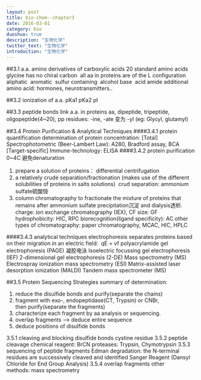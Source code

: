 ```yaml
---
layout: post
title: bio-chem--chapter3
date: 2016-03-01
category: bio
duoshuo: true
description: "生物化学"
twitter_text: "生物化学"
introduction: "生物化学"
---
```

##3.1 a.a. amino derivatives of carboxylic acids
20 standard amino acids
glycine has no chiral carbon 
all aa in proteins are of the L configuration
aliphatic 
aromatic 
sulfur containing 
alcohol
base 
acid
amide
additional amino acid: hormones, neurotransmitters..

##3.2 ionization of a.a.
pKa1 pKa2 pI

##3.3 peptide bonds link a.a. in proteins
aa, dipeptide, tripeptide, oligopeptide(4~20), pp
residues: -ine, -ate 变为 -yl (eg: Glycyl, glutamyl)

##3.4 Protein Purification & Analytical Techniques
####3.4.1 protein quantification
determination of protein concentration:
[Total] Spectrophotometric (Beer-Lambert Law): A280, Bradford assay, BCA
[Target-specific] Immune-technology: ELISA
####3.4.2 protein purification
0~4C 避免denaturation
1. prepare a solution of proteins： differential centrifugation
2. a relatively crude separation/fractionation (makes use of the different solubilities of proteins in salts solutions) 
crud separation: ammonium sulfate硫酸铵 
3. column chromatography to fractionate the mixture of proteins that remains after ammonium sulfate precipitation沉淀 and dialysis透析.
charge: ion exchange chromatography (IEX), CF
size: GF
hydrophobicity: HIC, RPC
biorecognition(ligand specificity): AC
other types of chromatography: paper chromatography, MCAC, HIC, HPLC

####3.4.3 analytical techniques
electrophoresis separates proteins based on their migration in an electric field:  qE = vf
polyacrylamide gel electrophoresis (PAGE) 凝胶电泳
Isoelectric focussing gel electrophoresis (IEF)
2-dimensional gel electrophoresis (2-DE)
Mass spectrometry (MS)
Electrospray ionization mass spectrometry (ESI)
Matrix-assisted laser desorption ionization (MALDI)
Tandem mass spectrometer (MS)

##3.5 Protein Sequencing Strategies
summary of determination:
1. reduce the disulfide bonds and purify(separate the chains)
2. fragment with exo-, endopeptidase(CT, Trypsin) or CNBr, then purify(separate the fragments)
3. characterize each fragment by aa analysis or sequencing.
4. overlap fragments —> deduce entire sequence
5. deduce positions of disulfide bonds

3.5.1 cleaving and blocking disulfide bonds
cystine residue
3.5.2 peptide cleavage
chemical reagent: BrCN
proteases: Trypsin, Chymotrypsin
3.5.3 sequencing of peptide fragments
Edman degradation: the N-terminal residues are successively cleaved and identified
Sanger Reagent (Dansyl Chloride for End Group Analysis)
3.5.4 overlap fragments
other methods: mass spectrometry 
